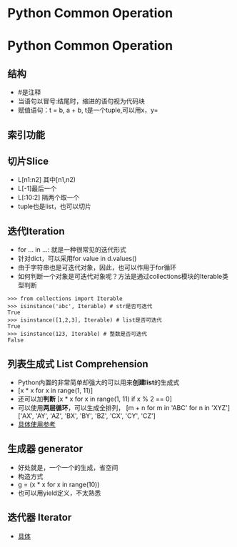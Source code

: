# Python Common Operation

# Python Common Operation


## 结构
- #是注释
- 当语句以冒号:结尾时，缩进的语句视为代码块
- 赋值语句：t = b, a + b, t是一个tuple,可以用x，y=

## 索引功能

## 切片Slice
- L[n1:n2] 其中[n1,n2)
- L[-1]最后一个
- L[:10:2] 隔两个取一个
- tuple也是list，也可以切片

## 迭代Iteration
- for ... in ...: 就是一种很常见的迭代形式
- 针对dict，可以采用for value in d.values()
- 由于字符串也是可迭代对象，因此，也可以作用于for循环
- 如何判断一个对象是可迭代对象呢？方法是通过collections模块的Iterable类型判断
```
>>> from collections import Iterable
>>> isinstance('abc', Iterable) # str是否可迭代
True
>>> isinstance([1,2,3], Iterable) # list是否可迭代
True
>>> isinstance(123, Iterable) # 整数是否可迭代
False
```

## 列表生成式 List Comprehension
- Python内置的非常简单却强大的可以用来**创建list**的生成式
- [x * x for x in range(1, 11)]
- 还可以加**判断** [x * x for x in range(1, 11) if x % 2 == 0]
- 可以使用**两层循环**，可以生成全排列， [m + n for m in 'ABC' for n in 'XYZ']['AX', 'AY', 'AZ', 'BX', 'BY', 'BZ', 'CX', 'CY', 'CZ']
- [具体使用参考](https://www.liaoxuefeng.com/wiki/0014316089557264a6b348958f449949df42a6d3a2e542c000/001431779637539089fd627094a43a8a7c77e6102e3a811000)

## 生成器 generator
- 好处就是，一个一个的生成，省空间
- 构造方式
- g = (x * x for x in range(10))
- 也可以用yield定义，不太熟悉

## 迭代器 Iterator
- [具体](https://www.liaoxuefeng.com/wiki/0014316089557264a6b348958f449949df42a6d3a2e542c000/00143178254193589df9c612d2449618ea460e7a672a366000)

